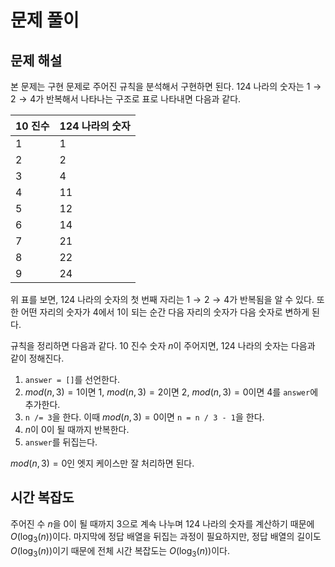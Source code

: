 # 문제 풀이

## 문제 해설

본 문제는 구현 문제로 주어진 규칙을 분석해서 구현하면 된다. 124 나라의 숫자는 $1 \rightarrow 2 \rightarrow 4$가 반복해서 나타나는 구조로 표로 나타내면 다음과 같다.

|10 진수|124 나라의 숫자|
|--|--|
|1|1|
|2|2|
|3|4|
|4|11|
|5|12|
|6|14|
|7|21|
|8|22|
|9|24|

위 표를 보면, 124 나라의 숫자의 첫 번째 자리는 $1 \rightarrow 2 \rightarrow 4$가 반복됨을 알 수 있다. 또한 어떤 자리의 숫자가 4에서 1이 되는 순간 다음 자리의 숫자가 다음 숫자로 변하게 된다.

규칙을 정리하면 다음과 같다. 10 진수 숫자 $n$이 주어지면, 124 나라의 숫자는 다음과 같이 정해진다.

1. `answer = []`를 선언한다.
2. $mod(n, 3) = 1$이면 1, $mod(n, 3) = 2$이면 2, $mod(n, 3) = 0$이면 4를 `answer`에 추가한다.
3. `n /= 3`을 한다. 이때 $mod(n, 3) = 0$이면 `n = n / 3 - 1`을 한다.
4. $n$이 0이 될 때까지 반복한다.
5. `answer`를 뒤집는다.

$mod(n, 3) = 0$인 엣지 케이스만 잘 처리하면 된다.

## 시간 복잡도

주어진 수 $n$을 0이 될 때까지 3으로 계속 나누며 124 나라의 숫자를 계산하기 때문에 $O(\log_3(n))$이다. 마지막에 정답 배열을 뒤집는 과정이 필요하지만, 정답 배열의 길이도 $O(\log_3(n))$이기 때문에 전체 시간 복잡도는 $O(\log_3(n))$이다.